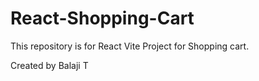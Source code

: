 # React-Shopping-Cart

This repository is for React Vite Project for Shopping cart.

Created by Balaji T
